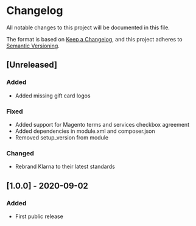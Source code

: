 # Changelog
All notable changes to this project will be documented in this file.

The format is based on [Keep a Changelog](https://keepachangelog.com/en/1.0.0/),
and this project adheres to [Semantic Versioning](https://semver.org/spec/v2.0.0.html).

## [Unreleased]
### Added
- Added missing gift card logos

### Fixed
- Added support for Magento terms and services checkbox agreement
- Added dependencies in module.xml and composer.json
- Removed setup_version from module

### Changed
- Rebrand Klarna to their latest standards

## [1.0.0] - 2020-09-02
### Added
- First public release
